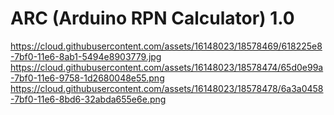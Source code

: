# ARC (Arduino RPN Calculator) 1.0

https://cloud.githubusercontent.com/assets/16148023/18578469/618225e8-7bf0-11e6-8ab1-5494e8903779.jpg
https://cloud.githubusercontent.com/assets/16148023/18578474/65d0e99a-7bf0-11e6-9758-1d2680048e55.png
https://cloud.githubusercontent.com/assets/16148023/18578478/6a3a0458-7bf0-11e6-8bd6-32abda655e6e.png
